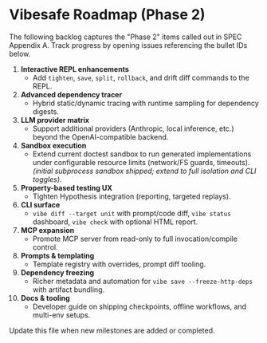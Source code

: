 # Vibesafe Roadmap (Phase 2)

The following backlog captures the "Phase 2" items called out in SPEC Appendix A. Track
progress by opening issues referencing the bullet IDs below.

1. **Interactive REPL enhancements**
   - Add `tighten`, `save`, `split`, `rollback`, and drift diff commands to the REPL.
2. **Advanced dependency tracer**
   - Hybrid static/dynamic tracing with runtime sampling for dependency digests.
3. **LLM provider matrix**
   - Support additional providers (Anthropic, local inference, etc.) beyond the OpenAI-compatible backend.
4. **Sandbox execution**
   - Extend current doctest sandbox to run generated implementations under configurable resource limits (network/FS guards, timeouts). *(initial subprocess sandbox shipped; extend to full isolation and CLI toggles).* 
5. **Property-based testing UX**
   - Tighten Hypothesis integration (reporting, targeted replays).
6. **CLI surface**
   - `vibe diff --target unit` with prompt/code diff, `vibe status` dashboard, `vibe check` with optional HTML report.
7. **MCP expansion**
   - Promote MCP server from read-only to full invocation/compile control.
8. **Prompts & templating**
   - Template registry with overrides, prompt diff tooling.
9. **Dependency freezing**
   - Richer metadata and automation for `vibe save --freeze-http-deps` with artifact bundling.
10. **Docs & tooling**
    - Developer guide on shipping checkpoints, offline workflows, and multi-env setups.

Update this file when new milestones are added or completed.

